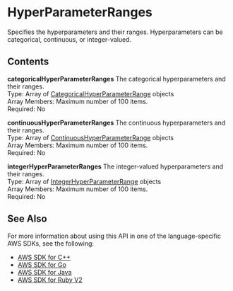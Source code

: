 # HyperParameterRanges<a name="API_HyperParameterRanges"></a>

Specifies the hyperparameters and their ranges\. Hyperparameters can be categorical, continuous, or integer\-valued\.

## Contents<a name="API_HyperParameterRanges_Contents"></a>

 **categoricalHyperParameterRanges**   <a name="personalize-Type-HyperParameterRanges-categoricalHyperParameterRanges"></a>
The categorical hyperparameters and their ranges\.  
Type: Array of [CategoricalHyperParameterRange](API_CategoricalHyperParameterRange.md) objects  
Array Members: Maximum number of 100 items\.  
Required: No

 **continuousHyperParameterRanges**   <a name="personalize-Type-HyperParameterRanges-continuousHyperParameterRanges"></a>
The continuous hyperparameters and their ranges\.  
Type: Array of [ContinuousHyperParameterRange](API_ContinuousHyperParameterRange.md) objects  
Array Members: Maximum number of 100 items\.  
Required: No

 **integerHyperParameterRanges**   <a name="personalize-Type-HyperParameterRanges-integerHyperParameterRanges"></a>
The integer\-valued hyperparameters and their ranges\.  
Type: Array of [IntegerHyperParameterRange](API_IntegerHyperParameterRange.md) objects  
Array Members: Maximum number of 100 items\.  
Required: No

## See Also<a name="API_HyperParameterRanges_SeeAlso"></a>

For more information about using this API in one of the language\-specific AWS SDKs, see the following:
+  [AWS SDK for C\+\+](https://docs.aws.amazon.com/goto/SdkForCpp/personalize-2018-05-22/HyperParameterRanges) 
+  [AWS SDK for Go](https://docs.aws.amazon.com/goto/SdkForGoV1/personalize-2018-05-22/HyperParameterRanges) 
+  [AWS SDK for Java](https://docs.aws.amazon.com/goto/SdkForJava/personalize-2018-05-22/HyperParameterRanges) 
+  [AWS SDK for Ruby V2](https://docs.aws.amazon.com/goto/SdkForRubyV2/personalize-2018-05-22/HyperParameterRanges) 